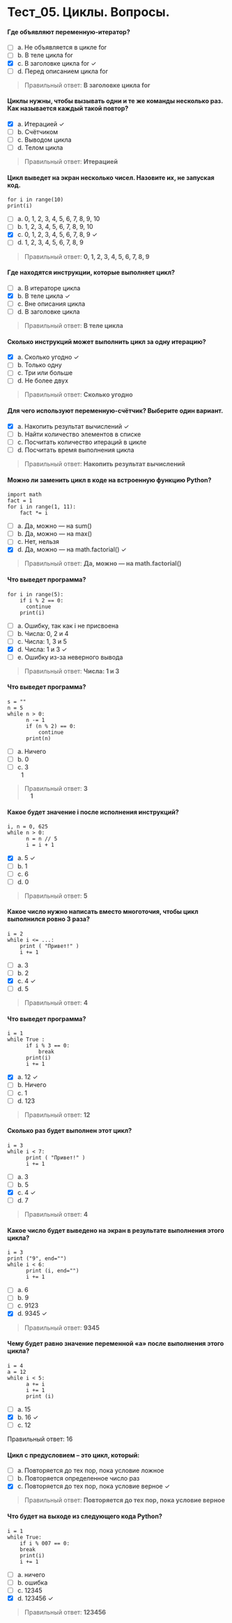 # Тест_05. Циклы. Вопросы.
#### Где объявляют переменную-итератор?
- [ ] a. Не объявляется в цикле for
- [ ] b. В теле цикла for
- [X] c. В заголовке цикла for &check;
- [ ] d. Перед описанием цикла for

> Правильный ответ: **В заголовке цикла for**

#### Циклы нужны, чтобы вызывать одни и те же команды несколько раз. Как называется каждый такой повтор?
- [X] a. Итерацией &check;
- [ ] b. Счётчиком
- [ ] c. Выводом цикла
- [ ] d. Телом цикла

> Правильный ответ: **Итерацией**

#### Цикл выведет на экран несколько чисел. Назовите их, не запуская код.
```
for i in range(10)
print(i)
```
- [ ] a. 0, 1, 2, 3, 4, 5, 6, 7, 8, 9, 10
- [ ] b. 1, 2, 3, 4, 5, 6, 7, 8, 9, 10
- [X] c. 0, 1, 2, 3, 4, 5, 6, 7, 8, 9 &check;
- [ ] d. 1, 2, 3, 4, 5, 6, 7, 8, 9

> Правильный ответ: **0, 1, 2, 3, 4, 5, 6, 7, 8, 9**

#### Где находятся инструкции, которые выполняет цикл?
- [ ] a. В итераторе цикла
- [X] b. В теле цикла &check;
- [ ] c. Вне описания цикла
- [ ] d. В заголовке цикла

> Правильный ответ: **В теле цикла**

#### Сколько инструкций может выполнить цикл за одну итерацию?
- [X] a. Сколько угодно &check;
- [ ] b. Только одну 
- [ ] c. Три или больше
- [ ] d. Не более двух

> Правильный ответ: **Сколько угодно**

#### Для чего используют переменную-счётчик? Выберите один вариант.
- [X] a. Накопить результат вычислений &check;
- [ ] b. Найти количество элементов в списке
- [ ] c. Посчитать количество итераций в цикле 
- [ ] d. Посчитать время выполнения цикла

> Правильный ответ: **Накопить результат вычислений**

#### Можно ли заменить цикл в коде на встроенную функцию Python?
```
import math
fact = 1
for i in range(1, 11):
    fact *= i
```    
- [ ] a. Да, можно — на sum()
- [ ] b. Да, можно — на max()
- [ ] c. Нет, нельзя
- [X] d. Да, можно — на math.factorial() &check;

> Правильный ответ: **Да, можно — на math.factorial()**

#### Что выведет программа?
```
for i in range(5):
    if i % 2 == 0:
      continue
    print(i)
 ```   
- [ ] a. Ошибку, так как i не присвоена
- [ ] b. Числа: 0, 2 и 4
- [ ] c. Числа: 1, 3 и 5
- [X] d. Числа: 1 и 3 &check;
- [ ] e. Ошибку из-за неверного вывода

> Правильный ответ: **Числа: 1 и 3**

#### Что выведет программа?
```
s = ""
n = 5
while n > 0:
      n -= 1
      if (n % 2) == 0:
          continue
      print(n)
```
- [ ] a. Ничего
- [ ] b. 0
- [ ] c.    3<br>
&nbsp;&nbsp;1

> Правильный ответ:   **3<br>
&nbsp;&nbsp;&nbsp;&nbsp;1**

#### Какое будет значение i после исполнения инструкций?
```
i, n = 0, 625
while n > 0:
      n = n // 5
      i = i + 1
```      
- [X] a. 5 &check;
- [ ] b. 1
- [ ] c. 6
- [ ] d. 0

> Правильный ответ: **5**

#### Какое число нужно написать вместо многоточия, чтобы цикл выполнился ровно 3 раза?
```
i = 2
while i <= ...:
    print ( "Привет!" )
    i += 1
```    
- [ ] a. 3
- [ ] b. 2
- [X] c. 4 &check;
- [ ] d. 5

> Правильный ответ: **4**

#### Что выведет программа?
```
i = 1
while True :
      if i % 3 == 0:
          break
      print(i)
      i += 1
```
- [X] a. 12 &check;
- [ ] b. Ничего
- [ ] c. 1
- [ ] d. 123

> Правильный ответ: **12**

#### Сколько раз будет выполнен этот цикл?
```
i = 3
while i < 7:
      print ( "Привет!" )
      i += 1
```
- [ ] a. 3
- [ ] b. 5
- [X] c. 4 &check;
- [ ] d. 7

> Правильный ответ: **4**

#### Какое число будет выведено на экран в результате выполнения этого цикла?
```
i = 3
print ("9", end="")
while i < 6:
      print (i, end="")
      i += 1
```
- [ ] a. 6
- [ ] b. 9
- [ ] c. 9123
- [X] d. 9345 &check; 

> Правильный ответ: **9345**

#### Чему будет равно значение переменной «a» после выполнения этого цикла?
```
i = 4
a = 12
while i < 5:
      a += i
      i += 1
      print (i)
```
- [ ] a. 15
- [X] b. 16 &check;
- [ ] c. 12

Правильный ответ: 16

#### Цикл с предусловием – это цикл, который:
- [ ] a. Повторяется до тех пор, пока условие ложное
- [ ] b. Повторяется определенное число раз
- [X] c. Повторяется до тех пор, пока условие верное &check;

> Правильный ответ: **Повторяется до тех пор, пока условие верное**

#### Что будет на выходе из следующего кода Python?
```
i = 1
while True:
    if i % 007 == 0:
    break
    print(i)
    i += 1
```
- [ ] a. ничего
- [ ] b. ошибка
- [ ] c. 12345
- [X] d. 123456 &check;

> Правильный ответ: **123456**
